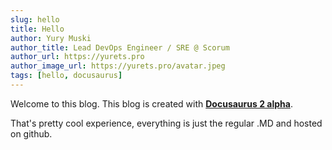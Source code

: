 ```yaml
---
slug: hello
title: Hello
author: Yury Muski
author_title: Lead DevOps Engineer / SRE @ Scorum
author_url: https://yurets.pro
author_image_url: https://yurets.pro/avatar.jpeg
tags: [hello, docusaurus]
---
```


Welcome to this blog. This blog is created with [**Docusaurus 2 alpha**](https://v2.docusaurus.io/).

That's pretty cool experience, everything is just the regular .MD and hosted on github.

